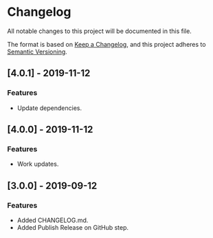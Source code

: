 # Changelog
All notable changes to this project will be documented in this file.

The format is based on [Keep a Changelog](https://keepachangelog.com/en/1.0.0/),
and this project adheres to [Semantic Versioning](https://semver.org/spec/v2.0.0.html).

## [4.0.1] - 2019-11-12
### Features
- Update dependencies.

## [4.0.0] - 2019-11-12
### Features
- Work updates.

## [3.0.0] - 2019-09-12
### Features
- Added CHANGELOG.md.
- Added Publish Release on GitHub step.
